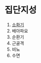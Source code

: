 <!DOCTYPE HTML>
<html>

<haed>
    <title> 로컬해리슨 </title>
    <meta charset="utf-8">
</head>

<body>
    <h1>집단지성</h1>
    <ol>
        <li><a href="http://www.naver.com" target="_blank">소화기</a></li>
        <li>배아파요</li>
        <li>순환기</li>
        <li>근골격</li>
        <li>비뇨</li>
        <li>수면</li>
    </ol>
</body>

</html>